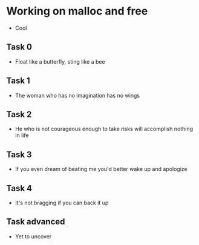 # Working on malloc and free
* Cool

## Task 0
* Float like a butterfly, sting like a bee

## Task 1
* The woman who has no imagination has no wings

## Task 2
* He who is not courageous enough to take risks will accomplish nothing in life

## Task 3
* If you even dream of beating me you'd better wake up and apologize

## Task 4
* It's not bragging if you can back it up

## Task advanced
* Yet to uncover